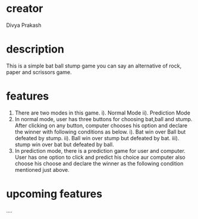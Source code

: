 # creator
Divya Prakash

# description
This is a simple bat ball stump game you can say an alternative of rock, paper and scrissors game.

# features
1. There are two modes in this game.
   i).   Normal Mode
   ii).  Prediction Mode
2. In normal mode, user has three buttons for choosing bat,ball and stump. After clicking on any button, computer chooses his option and declare the winner with following conditions as below.
   i).   Bat win over Ball but defeated by stump.
   ii).  Ball win over stump but defeated by bat.
   iii). stump win over bat but defeated by ball.
3. In prediction mode, there is a prediction game for user and computer. User has one option to click and predict his choice aur computer also choose his choose and declare the winner as the following condition mentioned just above.

# upcoming features
....
